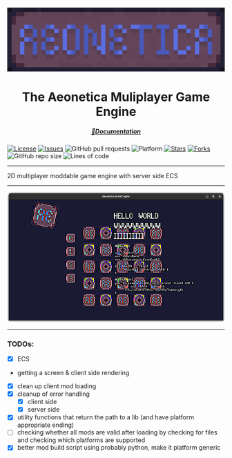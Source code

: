 <div align="center">

![logo](../assets/font_and_glyphs/logo_banner_upscaled_x10.png)

<h1>The Aeonetica Muliplayer Game Engine</h1>

##### [📑Documentation](docs/README.md)

</div>

[![License](https://img.shields.io/github/license/DragonFIghter603/aeonetica?style=flat-square)](https://github.com/DragonFIghter603/aeonetica/blob/main/LICENSE)
[![Issues](https://img.shields.io/github/issues/DragonFIghter603/aeonetica?style=flat-square)](https://github.com/DragonFIghter603/aeonetica/issues)
![GitHub pull requests](https://img.shields.io/github/issues-pr/DragonFIghter603/aeonetica?style=flat-square)
![Platform](https://img.shields.io/badge/platform-linux%20|%20windows-blueviolet?style=flat-square)
[![Stars](https://img.shields.io/github/stars/DragonFIghter603/aeonetica?style=flat-square)](https://github.com/DragonFIghter603/aeonetica/stargazers)
[![Forks](https://img.shields.io/github/forks/DragonFIghter603/aeonetica?style=flat-square)](https://github.com/DragonFIghter603/aeonetica/network/members)
![GitHub repo size](https://img.shields.io/github/repo-size/DragonFIghter603/aeonetica?style=flat-square)
![Lines of code](https://raster.shields.io/tokei/lines/github/DragonFIghter603/aeonetica?style=flat-square)

---

2D multiplayer moddable game engine with server side ECS

---

<img src="img/random_screenshot.png" alt="aeonetica logo" style="width: 510px; image-rendering: pixelated">

---


### TODOs:
- [x] ECS
- getting a screen & client side rendering
- [x] clean up client mod loading
- [x] cleanup of error handling
  - [x] client side
  - [x] server side
- [x] utility functions that return the path to a lib (and have platform appropriate ending)
- [ ] checking whether all mods are valid after loading by checking for files and checking which platforms are supported
- [x] better mod build script using probably python, make it platform  generic
